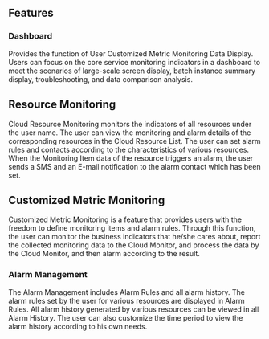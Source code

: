 ## Features
### Dashboard
Provides the function of User Customized Metric Monitoring Data Display. Users can focus on the core service monitoring indicators in a dashboard to meet the scenarios of large-scale screen display, batch instance summary display, troubleshooting, and data comparison analysis.
## Resource Monitoring
Cloud Resource Monitoring monitors the indicators of all resources under the user name. The user can view the monitoring and alarm details of the corresponding resources in the Cloud Resource List. The user can set alarm rules and contacts according to the characteristics of various resources. When the Monitoring Item data of the resource triggers an alarm, the user sends a SMS and an E-mail notification to the alarm contact which has been set.
## Customized Metric Monitoring
Customized Metric Monitoring is a feature that provides users with the freedom to define monitoring items and alarm rules. Through this function, the user can monitor the business indicators that he/she cares about, report the collected monitoring data to the Cloud Monitor, and process the data by the Cloud Monitor, and then alarm according to the result.
### Alarm Management
The Alarm Management includes Alarm Rules and all alarm history. The alarm rules set by the user for various resources are displayed in Alarm Rules. All alarm history generated by various resources can be viewed in all Alarm History. The user can also customize the time period to view the alarm history according to his own needs.

